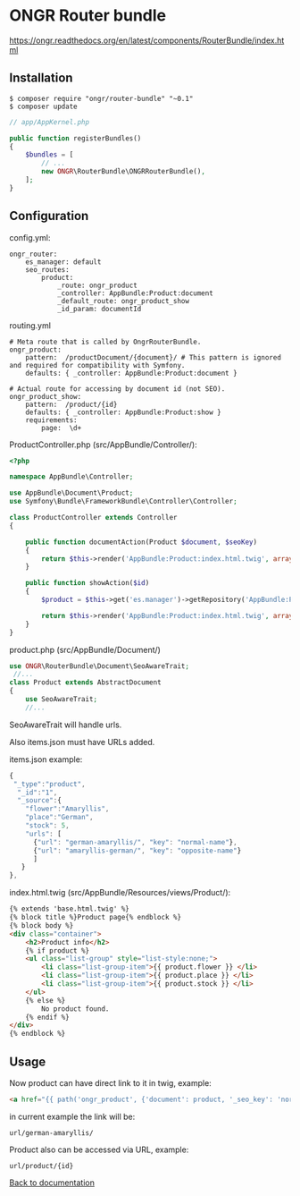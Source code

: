 # ONGR Router bundle

https://ongr.readthedocs.org/en/latest/components/RouterBundle/index.html

## Installation

```
$ composer require "ongr/router-bundle" "~0.1"
$ composer update
```

```php
// app/AppKernel.php

public function registerBundles()
{
    $bundles = [
        // ...
        new ONGR\RouterBundle\ONGRRouterBundle(),
    ];
}
```

## Configuration

config.yml:

```
ongr_router:
    es_manager: default
    seo_routes:
        product:
            _route: ongr_product
            _controller: AppBundle:Product:document
            _default_route: ongr_product_show
            _id_param: documentId
```

routing.yml

```
# Meta route that is called by OngrRouterBundle.
ongr_product:
    pattern:  /productDocument/{document}/ # This pattern is ignored and required for compatibility with Symfony.
    defaults: { _controller: AppBundle:Product:document }

# Actual route for accessing by document id (not SEO).
ongr_product_show:
    pattern:  /product/{id}
    defaults: { _controller: AppBundle:Product:show }
    requirements:
        page:  \d+
```
 
ProductController.php (src/AppBundle/Controller/):

```php
<?php

namespace AppBundle\Controller;

use AppBundle\Document\Product;
use Symfony\Bundle\FrameworkBundle\Controller\Controller;

class ProductController extends Controller
{

    public function documentAction(Product $document, $seoKey)
    {
        return $this->render('AppBundle:Product:index.html.twig', array('product' => $document));
    }

    public function showAction($id)
    {
        $product = $this->get('es.manager')->getRepository('AppBundle:Product')->find($id);

        return $this->render('AppBundle:Product:index.html.twig', array('product' => $product));
    }
}
```

product.php (src/AppBundle/Document/)


```php
use ONGR\RouterBundle\Document\SeoAwareTrait;
 //...
class Product extends AbstractDocument
{
    use SeoAwareTrait;
    //...
```

SeoAwareTrait will handle urls.

Also items.json must have URLs added.

items.json example:

```javascript
{
 "_type":"product",
  "_id":"1",
  "_source":{
    "flower":"Amaryllis",
    "place":"German", 
    "stock": 5, 
    "urls": [
      {"url": "german-amaryllis/", "key": "normal-name"}, 
      {"url": "amaryllis-german/", "key": "opposite-name"}
      ]
   }
},
```
index.html.twig (src/AppBundle/Resources/views/Product/):

```html
{% extends 'base.html.twig' %}
{% block title %}Product page{% endblock %}
{% block body %}
<div class="container">
    <h2>Product info</h2>
    {% if product %}
    <ul class="list-group" style="list-style:none;">
        <li class="list-group-item">{{ product.flower }} </li>
        <li class="list-group-item">{{ product.place }} </li>
        <li class="list-group-item">{{ product.stock }} </li>
    </ul>
    {% else %}
        No product found.
    {% endif %}
</div>
{% endblock %}
```


## Usage

Now product can have direct link to it in twig, example:

```html
<a href="{{ path('ongr_product', {'document': product, '_seo_key': 'normal-name'}) }}">{{ product.flower }}</a>
```

in current example the link will be:

 `url/german-amaryllis/`

Product also can be accessed via URL, example:

 `url/product/{id}`



[Back to documentation](elasticdocumentation.md)